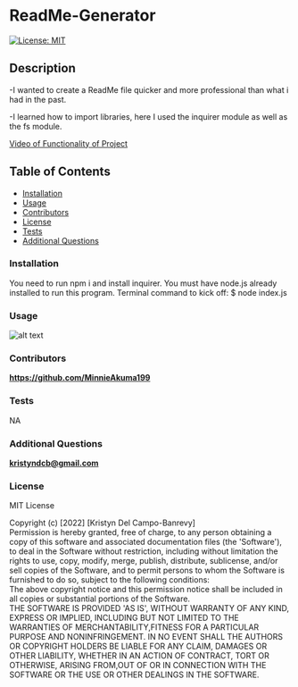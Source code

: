 # ReadMe-Generator

[![License: MIT](https://img.shields.io/badge/License-MIT-yellow.svg)](https://opensource.org/licenses/MIT)

## Description

-I wanted to create a ReadMe file quicker and more professional than what i had in the past.

-I learned how to import libraries, here I used the inquirer module as well as the fs module.

[Video of Functionality of Project](https://drive.google.com/file/d/10XIJvXM0wDQZN17kRhIvtXbPMLLR4USE/view)

## Table of Contents

- [Installation](#installation)
- [Usage](#usage)
- [Contributors](#contributors)
- [License](#license)
- [Tests](#tests)
- [Additional Questions](#additional-questions)

### Installation

You need to run npm i and install inquirer. You must have node.js already installed to run this program.
Terminal command to kick off: $ node index.js 

### Usage

![alt text](assets/ReadMeGenerator.gif)

### Contributors

**https://github.com/MinnieAkuma199**

### Tests

NA

### Additional Questions

**kristyndcb@gmail.com**

### License

MIT License

Copyright (c) [2022] [Kristyn Del Campo-Banrevy]<br /> Permission is hereby granted, free of charge, to any person obtaining a copy of this software and associated documentation files (the 'Software'), to deal in the Software without restriction, including without limitation the rights to use, copy, modify, merge, publish, distribute, sublicense, and/or sell copies of the Software, and to permit persons to whom the Software is furnished to do so, subject to the following conditions:<br />The above copyright notice and this permission notice shall be included in all copies or substantial portions of the Software.<br />THE SOFTWARE IS PROVIDED 'AS IS', WITHOUT WARRANTY OF ANY KIND, EXPRESS OR IMPLIED, INCLUDING BUT NOT LIMITED TO THE WARRANTIES OF MERCHANTABILITY,FITNESS FOR A PARTICULAR PURPOSE AND NONINFRINGEMENT. IN NO EVENT SHALL THE AUTHORS OR COPYRIGHT HOLDERS BE LIABLE FOR ANY CLAIM, DAMAGES OR OTHER LIABILITY, WHETHER IN AN ACTION OF CONTRACT, TORT OR OTHERWISE, ARISING FROM,OUT OF OR IN CONNECTION WITH THE SOFTWARE OR THE USE OR OTHER DEALINGS IN THE SOFTWARE.
